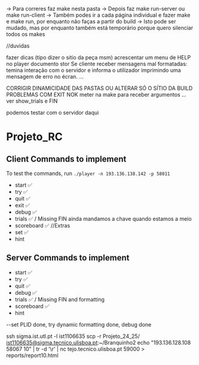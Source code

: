 -> Para correres faz make nesta pasta
-> Depois faz make run-server ou make run-client
-> Também podes ir a cada página individual e fazer make e make run, por enquanto não faças a partir do build
-> Isto pode ser mudado, mas por enquanto também está temporário porque quero silenciar todos os makes

//duvidas

fazer dicas (tipo dizer o sitio da peça msm) acrescentar um menu de HELP no player 
documento stor
Se cliente receber mensagens mal formatadas: temina interação com o servidor e informa o utilizador imprimindo uma mensagem de erro no écran. ...

CORRIGIR DINAMICIDADE DAS PASTAS OU ALTERAR SÓ O SÍTIO DA BUILD
PROBLEMAS COM EXIT NOK
meter na make para receber argumentos ...
ver show_trials e FIN

podemos testar com o servidor daqui
# Projeto_RC

## Client Commands to implement

To test the commands, run `./player -n 193.136.138.142 -p 58011`

- start ✅
- try ✅
- quit ✅
- exit ✅
- debug ✅
- trials ✅ / Missing FIN ainda mandamos a chave quando estamos a meio
- scoreboard ✅
//Extras
- set ✅
- hint

## Server Commands to implement
- start ✅
- try ✅
- quit ✅
- debug ✅
- trials ✅ / Missing FIN and formatting
- scoreboard ✅
- hint

--set PLID done, try dynamic formatting done, debug done

ssh sigma.ist.utl.pt -l ist1106635
scp -r  Projeto_24_25/ ist1106635@sigma.tecnico.ulisboa.pt:~/Branquinho2
echo "193.136.128.108 58067 10" | tr -d '\r' | nc tejo.tecnico.ulisboa.pt 59000 > reports/report10.html